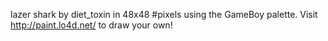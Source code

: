 lazer shark by diet_toxin in 48x48 #pixels using the GameBoy palette. Visit http://paint.lo4d.net/ to draw your own! 